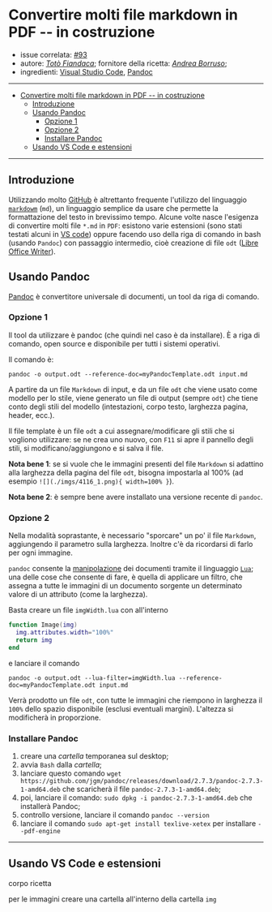 # Convertire molti file markdown in PDF -- in costruzione

- issue correlata: [#93](https://github.com/opendatasicilia/tansignari/issues/93)
- autore: _[Totò Fiandaca](https://twitter.com/totofiandaca?lang=it)_; fornitore della ricetta: *[Andrea Borruso](https://twitter.com/aborruso?lang=it)*;
- ingredienti: [Visual Studio Code](https://code.visualstudio.com/), [Pandoc](https://pandoc.org/)
  
---
<!-- TOC -->

- [Convertire molti file markdown in PDF -- in costruzione](#convertire-molti-file-markdown-in-pdf----in-costruzione)
  - [Introduzione](#introduzione)
  - [Usando Pandoc](#usando-pandoc)
    - [Opzione 1](#opzione-1)
    - [Opzione 2](#opzione-2)
    - [Installare Pandoc](#installare-pandoc)
  - [Usando VS Code e estensioni](#usando-vs-code-e-estensioni)

<!-- /TOC -->

---
## Introduzione

Utilizzando molto [GitHub](https://github.com/) è altrettanto frequente l'utilizzo del linguaggio [`markdowm`](https://it.wikipedia.org/wiki/Markdown) (`md`), un linguaggio semplice da usare che permette la formattazione del testo in brevissimo tempo. Alcune volte nasce l'esigenza di convertire molti file `*.md` in `PDF`: esistono varie estensioni (sono stati testati alcuni in [VS code](https://code.visualstudio.com/)) oppure facendo uso della riga di comando in bash (usando `Pandoc`) con passaggio intermedio, cioè creazione di file `odt` ([Libre Office Writer](https://it.wikipedia.org/wiki/LibreOffice_Writer)).

## Usando Pandoc

[Pandoc](https://pandoc.org/) è convertitore universale di documenti, un tool da riga di comando.

### Opzione 1

Il tool da utilizzare è pandoc (che quindi nel caso è da installare). È a riga di comando, open source e disponibile per tutti i sistemi operativi.

Il comando è:

```
pandoc -o output.odt --reference-doc=myPandocTemplate.odt input.md
```

A partire da un file `Markdown` di input, e da un file `odt` che viene usato come modello per lo stile, viene generato un file di output (sempre `odt`) che tiene conto degli stili del modello (intestazioni, corpo testo, larghezza pagina, header, ecc.).

Il file template è un file `odt` a cui assegnare/modificare gli stili che si vogliono utilizzare: se ne crea uno nuovo, con `F11` si apre il pannello degli stili, si modificano/aggiungono e si salva il file.

**Nota bene 1**: se si vuole che le immagini presenti del file `Markdown` si adattino alla larghezza della pagina del file `odt`, bisogna impostarla al 100% (ad esempio `![](./imgs/4116_1.png){ width=100% }`).

**Nota bene 2**: è sempre bene avere installato una versione recente di `pandoc`.

### Opzione 2

Nella modalità soprastante, è necessario "sporcare" un po' il file `Markdown`, aggiungendo il parametro sulla larghezza. Inoltre c'è da ricordarsi di farlo per ogni immagine.

`pandoc` consente la [manipolazione](https://pandoc.org/lua-filters.html) dei documenti tramite il linguaggio [`Lua`](https://www.lua.org/about.html); una delle cose che consente di fare, è quella di applicare un filtro, che assegna a tutte le immagini di un documento sorgente un determinato valore di un attributo (come la larghezza).

Basta creare un file `imgWidth.lua` con all'interno

```lua
function Image(img)
  img.attributes.width="100%"
  return img
end
```

e lanciare il comando

```
pandoc -o output.odt --lua-filter=imgWidth.lua --reference-doc=myPandocTemplate.odt input.md
```

Verrà prodotto un file `odt`, con tutte le immagini che riempono in larghezza il `100%` dello spazio disponibile (esclusi eventuali margini). L'altezza si modificherà in proporzione.

### Installare Pandoc

1. creare una _cartella_ temporanea sul desktop;
2. avvia `Bash` dalla _cartella_;
3. lanciare questo comando `wget https://github.com/jgm/pandoc/releases/download/2.7.3/pandoc-2.7.3-1-amd64.deb` che scaricherà il file `pandoc-2.7.3-1-amd64.deb`;
4. poi, lanciare il comando: `sudo dpkg -i pandoc-2.7.3-1-amd64.deb` che installerà Pandoc;
5. controllo versione, lanciare il comando `pandoc --version`
6. lanciare il comando `sudo apt-get install texlive-xetex` per installare `--pdf-engine`


---

## Usando VS Code e estensioni

corpo ricetta 

per le immagini creare una cartella all'interno della cartella `img`

